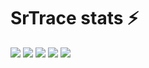 # SrTrace stats ⚡

![](http://github-profile-summary-cards.vercel.app/api/cards/profile-details?username=SrTrace&theme=react)
![](http://github-profile-summary-cards.vercel.app/api/cards/repos-per-language?username=SrTrace&theme=react)
![](http://github-profile-summary-cards.vercel.app/api/cards/most-commit-language?username=SrTrace&theme=react)
![](http://github-profile-summary-cards.vercel.app/api/cards/stats?username=SrTrace&theme=react)
![](http://github-profile-summary-cards.vercel.app/api/cards/productive-time?username=SrTrace&theme=react&utcOffset=8)

<!--
**SrTrace/SrTrace** is a ✨ _special_ ✨ repository because its `README.md` (this file) appears on your GitHub profile.

Here are some ideas to get you started:

- 🔭 I’m currently working on ...
- 🌱 I’m currently learning ...
- 👯 I’m looking to collaborate on ...
- 🤔 I’m looking for help with ...
- 💬 Ask me about ...
- 📫 How to reach me: ...
- 😄 Pronouns: ...
- ⚡ Fun fact: ...
-->
